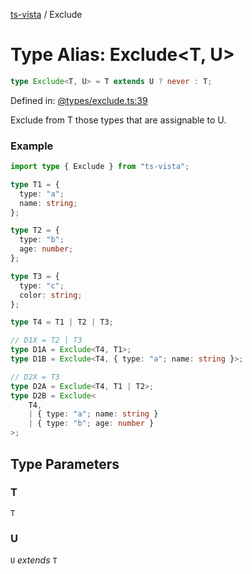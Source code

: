 [ts-vista](../README.md) / Exclude

# Type Alias: Exclude\<T, U\>

```ts
type Exclude<T, U> = T extends U ? never : T;
```

Defined in: [@types/exclude.ts:39](https://github.com/alpheusday/ts-vista/blob/c438b9dc95b0e81e858cb313b2cc7855fc9db4c9/package/src/@types/exclude.ts#L39)

Exclude from T those types that are assignable to U.

### Example

```ts
import type { Exclude } from "ts-vista";

type T1 = {
  type: "a";
  name: string;
};

type T2 = {
  type: "b";
  age: number;
};

type T3 = {
  type: "c";
  color: string;
};

type T4 = T1 | T2 | T3;

// D1X = T2 | T3
type D1A = Exclude<T4, T1>;
type D1B = Exclude<T4, { type: "a"; name: string }>;

// D2X = T3
type D2A = Exclude<T4, T1 | T2>;
type D2B = Exclude<
    T4,
    | { type: "a"; name: string }
    | { type: "b"; age: number }
>;
```

## Type Parameters

### T

`T`

### U

`U` *extends* `T`
